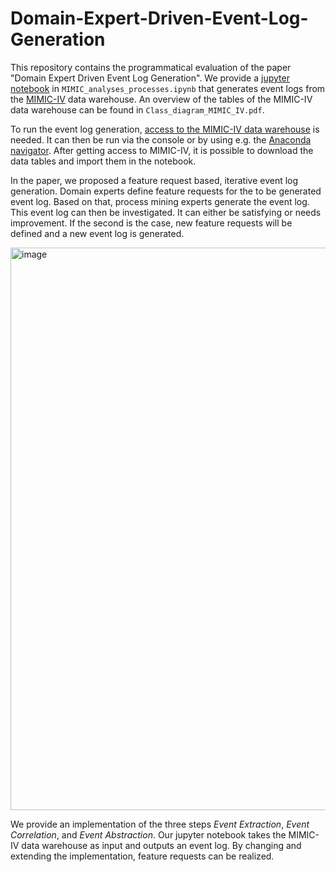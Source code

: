 # Domain-Expert-Driven-Event-Log-Generation

This repository contains the programmatical evaluation of the paper "Domain Expert Driven Event Log Generation". We provide a [jupyter notebook](https://jupyter-notebook.readthedocs.io/en/stable/#) in `MIMIC_analyses_processes.ipynb` that generates event logs from the [MIMIC-IV](https://mimic.mit.edu/docs/iv/) data warehouse. An overview of the tables of the MIMIC-IV data warehouse can be found in `Class_diagram_MIMIC_IV.pdf`.

To run the event log generation, [access to the MIMIC-IV data warehouse](https://mimic.mit.edu/docs/gettingstarted/) is needed.
It can then be run via the console or by using e.g. the [Anaconda navigator](https://www.anaconda.com/products/individual).
After getting access to MIMIC-IV, it is possible to download the data tables and import them in the notebook.

In the paper, we proposed a feature request based, iterative event log generation. Domain experts define feature requests for the to be generated event log. Based on that, process mining experts generate the event log. This event log can then be investigated. It can either be satisfying or needs improvement. If the second is the case, new feature requests will be defined and a new event log is generated.

<img width="900" alt="image" src="https://user-images.githubusercontent.com/32839252/130455867-bae09bcd-27e6-448c-ab6e-82154f8565ab.png">

We provide an implementation of the three steps *Event Extraction*, *Event Correlation*, and *Event Abstraction*. Our jupyter notebook takes the MIMIC-IV data warehouse as input and outputs an event log. By changing and extending the implementation, feature requests can be realized.
